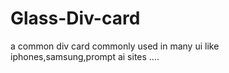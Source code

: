 # Glass-Div-card
a common div card commonly used in many ui like iphones,samsung,prompt ai sites ....
